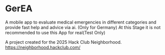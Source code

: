 # GerEA


A mobile app to evaluate medical emergencies in different categories and provide fast help and advice via ai. (Only for Germany)
At this Stage it is not recommended to use this App for real(Test Only)




A project created for the 2025 Hack Club Neighborhood.
https://neighborhood.hackclub.com/
